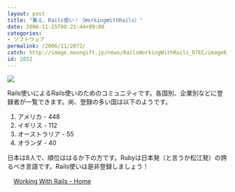 ```yaml
---
layout: post
title: "集え、Rails使い！（WorkingWithRails）"
date: 2006-11-25T00:21:44+09:00
categories:
- ソフトウェア
permalink: /2006/11/2872/
catch: http://image.moongift.jp/news/RailsWorkingWithRails_D7EC/image0_thumb1.png
id: 2852
---
```

[![](http://image.moongift.jp/news/RailsWorkingWithRails_D7EC/image0_thumb1.png)](http://image.moongift.jp/news/RailsWorkingWithRails_D7EC/image03.png)

 

Rails使いによるRails使いのためのコミュニティです。各国別、企業別などに登録者が一覧できます。尚、登録の多い国は以下のようです。

 
1. アメリカ - 448
2. イギリス - 112
3. オーストラリア - 55
4. オランダ - 40

日本は8人で、順位ははるか下の方です。Rubyは日本発（と言うか松江発）の誇るべき言語です。Rails使いは是非登録しましょう！

 

　[Working With Rails - Home](http://www.workingwithrails.com/)

